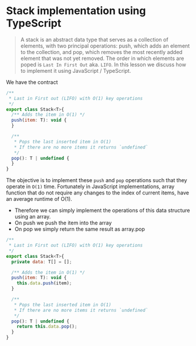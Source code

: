 # Stack implementation using TypeScript
> A stack is an abstract data type that serves as a collection of elements, with two principal operations: push, which adds an element to the collection, and pop, which removes the most recently added element that was not yet removed. The order in which elements are poped is `Last In First Out` aka. `LIFO`. In this lesson we discuss how to implement it using JavaScript / TypeScript.

We have the contract

```js
/**
 * Last in First out (LIFO) with O(1) key operations
 */
export class Stack<T>{
  /** Adds the item in O(1) */
  push(item: T): void {
  }

  /**
   * Pops the last inserted item in O(1)
   * If there are no more items it returns `undefined`
   */
  pop(): T | undefined {
  }
}
```


The objective is to implement these `push` and `pop` operations such that they operate in `O(1)` time. Fortunately in JavaScript implementations, array function that do not require any changes to the index of current items, have an average runtime of O(1).

* Therefore we can simply implement the operations of this data structure using an array.
* On push we push the item into the array
* On pop we simply return the same result as array.pop
```js
/**
 * Last in First out (LIFO) with O(1) key operations
 */
export class Stack<T>{
  private data: T[] = [];

  /** Adds the item in O(1) */
  push(item: T): void {
    this.data.push(item);
  }

  /**
   * Pops the last inserted item in O(1)
   * If there are no more items it returns `undefined`
   */
  pop(): T | undefined {
    return this.data.pop();
  }
}
```
